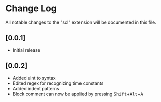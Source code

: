 # Change Log
All notable changes to the "scl" extension will be documented in this file.

## [0.0.1]
- Initial release

## [0.0.2]
- Added uint to syntax
- Edited regex for recognizing time constants
- Added indent patterns
- Block comment can now be applied by pressing <kbd>Shift</kbd>+<kbd>Alt</kbd>+<kbd>A</kbd>